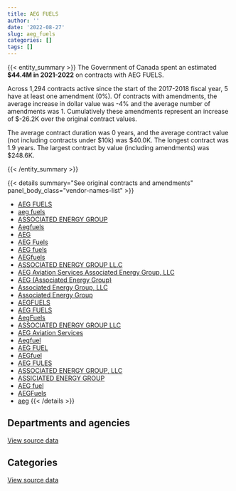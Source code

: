 ```yaml
---
title: AEG FUELS
author: ''
date: '2022-08-27'
slug: aeg_fuels
categories: []
tags: []
---
```


<script src="/rmarkdown-libs/htmlwidgets/htmlwidgets.js"></script>
<link href="/rmarkdown-libs/datatables-css/datatables-crosstalk.css" rel="stylesheet" />
<script src="/rmarkdown-libs/datatables-binding/datatables.js"></script>
<script src="/rmarkdown-libs/jquery/jquery-3.6.0.min.js"></script>
<link href="/rmarkdown-libs/dt-core-bootstrap/css/dataTables.bootstrap.min.css" rel="stylesheet" />
<link href="/rmarkdown-libs/dt-core-bootstrap/css/dataTables.bootstrap.extra.css" rel="stylesheet" />
<script src="/rmarkdown-libs/dt-core-bootstrap/js/jquery.dataTables.min.js"></script>
<script src="/rmarkdown-libs/dt-core-bootstrap/js/dataTables.bootstrap.min.js"></script>
<link href="/rmarkdown-libs/crosstalk/css/crosstalk.min.css" rel="stylesheet" />
<script src="/rmarkdown-libs/crosstalk/js/crosstalk.min.js"></script>
<script src="/rmarkdown-libs/htmlwidgets/htmlwidgets.js"></script>
<link href="/rmarkdown-libs/datatables-css/datatables-crosstalk.css" rel="stylesheet" />
<script src="/rmarkdown-libs/datatables-binding/datatables.js"></script>
<script src="/rmarkdown-libs/jquery/jquery-3.6.0.min.js"></script>
<link href="/rmarkdown-libs/dt-core-bootstrap/css/dataTables.bootstrap.min.css" rel="stylesheet" />
<link href="/rmarkdown-libs/dt-core-bootstrap/css/dataTables.bootstrap.extra.css" rel="stylesheet" />
<script src="/rmarkdown-libs/dt-core-bootstrap/js/jquery.dataTables.min.js"></script>
<script src="/rmarkdown-libs/dt-core-bootstrap/js/dataTables.bootstrap.min.js"></script>
<link href="/rmarkdown-libs/crosstalk/css/crosstalk.min.css" rel="stylesheet" />
<script src="/rmarkdown-libs/crosstalk/js/crosstalk.min.js"></script>

{{< entity_summary >}}
The Government of Canada spent an estimated **\$44.4M in 2021-2022** on contracts with AEG FUELS.

Across 1,294 contracts active since the start of the 2017-2018 fiscal year, 5 have at least one amendment (0%). Of contracts with amendments, the average increase in dollar value was -4% and the average number of amendments was 1. Cumulatively these amendments represent an increase of \$-26.2K over the original contract values.

The average contract duration was 0 years, and the average contract value (not including contracts under \$10k) was \$40.0K. The longest contract was 1.9 years. The largest contract by value (including amendments) was \$248.6K.

{{< /entity_summary >}}

{{< details summary="See original contracts and amendments" panel_body_class="vendor-names-list" >}}
- [AEG FUELS](https://search.open.canada.ca/en/ct/?sort=contract_value_f%20desc&page=1&search_text=%22AEG%20FUELS%22)
- [aeg fuels](https://search.open.canada.ca/en/ct/?sort=contract_value_f%20desc&page=1&search_text=%22aeg%20fuels%22)
- [ASSOCIATED ENERGY GROUP](https://search.open.canada.ca/en/ct/?sort=contract_value_f%20desc&page=1&search_text=%22ASSOCIATED%20ENERGY%20GROUP%22)
- [Aegfuels](https://search.open.canada.ca/en/ct/?sort=contract_value_f%20desc&page=1&search_text=%22Aegfuels%22)
- [AEG](https://search.open.canada.ca/en/ct/?sort=contract_value_f%20desc&page=1&search_text=%22AEG%22)
- [AEG Fuels](https://search.open.canada.ca/en/ct/?sort=contract_value_f%20desc&page=1&search_text=%22AEG%20Fuels%22)
- [AEG fuels](https://search.open.canada.ca/en/ct/?sort=contract_value_f%20desc&page=1&search_text=%22AEG%20fuels%22)
- [AEGfuels](https://search.open.canada.ca/en/ct/?sort=contract_value_f%20desc&page=1&search_text=%22AEGfuels%22)
- [ASSOCIATED ENERGY GROUP LL.C](https://search.open.canada.ca/en/ct/?sort=contract_value_f%20desc&page=1&search_text=%22ASSOCIATED%20ENERGY%20GROUP%20LL.C%22)
- [AEG Aviation Services Associated Energy Group, LLC](https://search.open.canada.ca/en/ct/?sort=contract_value_f%20desc&page=1&search_text=%22AEG%20Aviation%20Services%20Associated%20Energy%20Group%2c%20LLC%22)
- [AEG (Associated Energy Group)](https://search.open.canada.ca/en/ct/?sort=contract_value_f%20desc&page=1&search_text=%22AEG%20%28Associated%20Energy%20Group%29%22)
- [Associated Energy Group, LLC](https://search.open.canada.ca/en/ct/?sort=contract_value_f%20desc&page=1&search_text=%22Associated%20Energy%20Group%2c%20LLC%22)
- [Associated Energy Group](https://search.open.canada.ca/en/ct/?sort=contract_value_f%20desc&page=1&search_text=%22Associated%20Energy%20Group%22)
- [AEGFUELS](https://search.open.canada.ca/en/ct/?sort=contract_value_f%20desc&page=1&search_text=%22AEGFUELS%22)
- [AEG FUELS](https://search.open.canada.ca/en/ct/?sort=contract_value_f%20desc&page=1&search_text=%22AEG%20%20FUELS%22)
- [AegFuels](https://search.open.canada.ca/en/ct/?sort=contract_value_f%20desc&page=1&search_text=%22AegFuels%22)
- [ASSOCIATED ENERGY GROUP LLC](https://search.open.canada.ca/en/ct/?sort=contract_value_f%20desc&page=1&search_text=%22ASSOCIATED%20ENERGY%20GROUP%20LLC%22)
- [AEG Aviation Services](https://search.open.canada.ca/en/ct/?sort=contract_value_f%20desc&page=1&search_text=%22AEG%20Aviation%20Services%22)
- [Aegfuel](https://search.open.canada.ca/en/ct/?sort=contract_value_f%20desc&page=1&search_text=%22Aegfuel%22)
- [AEG FUEL](https://search.open.canada.ca/en/ct/?sort=contract_value_f%20desc&page=1&search_text=%22AEG%20FUEL%22)
- [AEGfuel](https://search.open.canada.ca/en/ct/?sort=contract_value_f%20desc&page=1&search_text=%22AEGfuel%22)
- [AEG FULES](https://search.open.canada.ca/en/ct/?sort=contract_value_f%20desc&page=1&search_text=%22AEG%20FULES%22)
- [ASSOCIATED ENERGY GROUP, LLC](https://search.open.canada.ca/en/ct/?sort=contract_value_f%20desc&page=1&search_text=%22ASSOCIATED%20ENERGY%20GROUP%2c%20LLC%22)
- [ASSICIATED ENERGY GROUP](https://search.open.canada.ca/en/ct/?sort=contract_value_f%20desc&page=1&search_text=%22ASSICIATED%20ENERGY%20GROUP%22)
- [AEG fuel](https://search.open.canada.ca/en/ct/?sort=contract_value_f%20desc&page=1&search_text=%22AEG%20fuel%22)
- [AEGFuels](https://search.open.canada.ca/en/ct/?sort=contract_value_f%20desc&page=1&search_text=%22AEGFuels%22)
- [aeg](https://search.open.canada.ca/en/ct/?sort=contract_value_f%20desc&page=1&search_text=%22aeg%22)
{{< /details >}}

## Departments and agencies

<div id="htmlwidget-1" style="width:100%;height:auto;" class="datatables html-widget"></div>
<script type="application/json" data-for="htmlwidget-1">{"x":{"style":"bootstrap","filter":"none","vertical":false,"data":[["<a href=\"/departments/dnd-mdn/\">National Defence<\/a>","<a href=\"/departments/rcmp-grc/\">Royal Canadian Mounted Police<\/a>"],[190035.1,null],[4080337.9,null],[32232519.86,43286.36],[44320788.6,59174.24]],"container":"<table class=\"table table-striped table-hover row-border order-column display\">\n  <thead>\n    <tr>\n      <th>Department<\/th>\n      <th>2018-2019<\/th>\n      <th>2019-2020<\/th>\n      <th>2020-2021<\/th>\n      <th>2021-2022<\/th>\n    <\/tr>\n  <\/thead>\n<\/table>","options":{"order":[[4,"desc"]],"pageLength":10,"autoWidth":true,"columnDefs":[{"targets":1,"render":"function(data, type, row, meta) {\n    return type !== 'display' ? data : DTWidget.formatCurrency(data, \"$\", 2, 3, \",\", \".\", true, null);\n  }"},{"targets":2,"render":"function(data, type, row, meta) {\n    return type !== 'display' ? data : DTWidget.formatCurrency(data, \"$\", 2, 3, \",\", \".\", true, null);\n  }"},{"targets":3,"render":"function(data, type, row, meta) {\n    return type !== 'display' ? data : DTWidget.formatCurrency(data, \"$\", 2, 3, \",\", \".\", true, null);\n  }"},{"targets":4,"render":"function(data, type, row, meta) {\n    return type !== 'display' ? data : DTWidget.formatCurrency(data, \"$\", 2, 3, \",\", \".\", true, null);\n  }"},{"width":"16%","targets":[1,2,3,4]},{"className":"dt-right","targets":[1,2,3,4]}],"orderClasses":false}},"evals":["options.columnDefs.0.render","options.columnDefs.1.render","options.columnDefs.2.render","options.columnDefs.3.render"],"jsHooks":[]}</script>
<p class="text-right">
<a href="https://github.com/GoC-Spending/contracts-data/tree/main/data/out/vendors/aeg_fuels/summary_by_fiscal_year_by_department.csv" class="source-data-link btn btn-link">View source data</a>
</p>

## Categories

<div id="htmlwidget-2" style="width:100%;height:auto;" class="datatables html-widget"></div>
<script type="application/json" data-for="htmlwidget-2">{"x":{"style":"bootstrap","filter":"none","vertical":false,"data":[["<a href=\"/categories/0_other/\">(Other)<\/a>","<a href=\"/categories/1_facilities_and_construction/\">Facilities and construction<\/a>","<a href=\"/categories/10_office_management/\">Office management<\/a>","<a href=\"/categories/11_defence/\">Defence<\/a>","<a href=\"/categories/5_transportation_and_logistics/\">Transportation and logistics<\/a>","<a href=\"/categories/6_industrial_products_and_services/\">Industrial products and services<\/a>"],[null,null,null,190035.1,null,null],[null,49023,null,4031314.9,null,null],[null,56403.16,53133.02,32122983.68,43286.36,null],[112783.42,229677.8,null,43921841.84,59174.24,56485.54]],"container":"<table class=\"table table-striped table-hover row-border order-column display\">\n  <thead>\n    <tr>\n      <th>Category<\/th>\n      <th>2018-2019<\/th>\n      <th>2019-2020<\/th>\n      <th>2020-2021<\/th>\n      <th>2021-2022<\/th>\n    <\/tr>\n  <\/thead>\n<\/table>","options":{"order":[[4,"desc"]],"dom":"t","pageLength":30,"autoWidth":true,"columnDefs":[{"targets":1,"render":"function(data, type, row, meta) {\n    return type !== 'display' ? data : DTWidget.formatCurrency(data, \"$\", 2, 3, \",\", \".\", true, null);\n  }"},{"targets":2,"render":"function(data, type, row, meta) {\n    return type !== 'display' ? data : DTWidget.formatCurrency(data, \"$\", 2, 3, \",\", \".\", true, null);\n  }"},{"targets":3,"render":"function(data, type, row, meta) {\n    return type !== 'display' ? data : DTWidget.formatCurrency(data, \"$\", 2, 3, \",\", \".\", true, null);\n  }"},{"targets":4,"render":"function(data, type, row, meta) {\n    return type !== 'display' ? data : DTWidget.formatCurrency(data, \"$\", 2, 3, \",\", \".\", true, null);\n  }"},{"width":"16%","targets":[1,2,3,4]},{"className":"dt-right","targets":[1,2,3,4]}],"orderClasses":false,"lengthMenu":[10,25,30,50,100]}},"evals":["options.columnDefs.0.render","options.columnDefs.1.render","options.columnDefs.2.render","options.columnDefs.3.render"],"jsHooks":[]}</script>
<p class="text-right">
<a href="https://github.com/GoC-Spending/contracts-data/tree/main/data/out/vendors/aeg_fuels/summary_by_fiscal_year_by_category.csv" class="source-data-link btn btn-link">View source data</a>
</p>

